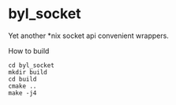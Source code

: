 # byl_socket
Yet another *nix socket api convenient wrappers.

How to build
```
cd byl_socket
mkdir build
cd build
cmake ..
make -j4
```
